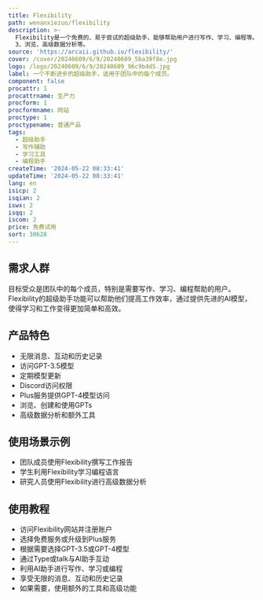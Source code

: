 ```yaml
---
title: Flexibility
path: wenanxiezuo/flexibility
description: >-
  Flexibility是一个免费的、易于尝试的超级助手，能够帮助用户进行写作、学习、编程等。它通过提供GPT-4o模型，使学习和工作变得更加简单。产品提供基础免费服务，包括无限的消息、互动和历史记录，以及对GPT-3.5的访问权限。此外，还有付费的Plus服务，包括访问GPT-4模型、浏览、创建和使用GPTs，以及额外的工具如ALRO和Claude
  3、浏览、高级数据分析等。
source: 'https://arcaii.github.io/flexibility/'
cover: /cover/20240609/6/9/20240609_5ba39f8e.jpg
logo: /logo/20240609/6/9/20240609_96c9b4d5.jpg
label: 一个不断进步的超级助手，适用于团队中的每个成员。
component: false
procattr: 1
procattrname: 生产力
procform: 1
procformname: 网站
proctype: 1
proctypename: 普通产品
tags:
  - 超级助手
  - 写作辅助
  - 学习工具
  - 编程助手
createTime: '2024-05-22 08:33:41'
updateTime: '2024-05-22 08:33:41'
lang: en
isicp: 2
isqian: 2
iswx: 2
isqq: 2
iscom: 2
price: 免费试用
sort: 30628
---
```




## 需求人群
目标受众是团队中的每个成员，特别是需要写作、学习、编程帮助的用户。Flexibility的超级助手功能可以帮助他们提高工作效率，通过提供先进的AI模型，使得学习和工作变得更加简单和高效。

## 产品特色
* 无限消息、互动和历史记录
* 访问GPT-3.5模型
* 定期模型更新
* Discord访问权限
* Plus服务提供GPT-4模型访问
* 浏览、创建和使用GPTs
* 高级数据分析和额外工具

## 使用场景示例
* 团队成员使用Flexibility撰写工作报告
* 学生利用Flexibility学习编程语言
* 研究人员使用Flexibility进行高级数据分析

## 使用教程
* 访问Flexibility网站并注册账户
* 选择免费服务或升级到Plus服务
* 根据需要选择GPT-3.5或GPT-4模型
* 通过Type或talk与AI助手互动
* 利用AI助手进行写作、学习或编程
* 享受无限的消息、互动和历史记录
* 如果需要，使用额外的工具和高级功能

  
